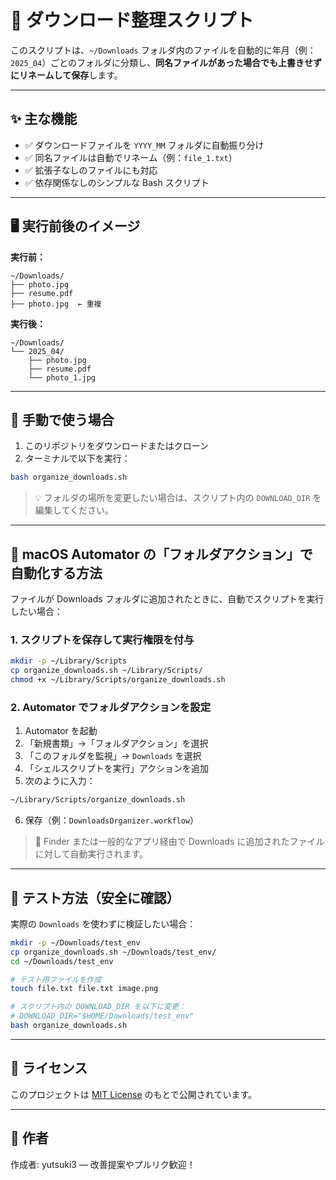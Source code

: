 # 📁 ダウンロード整理スクリプト

このスクリプトは、`~/Downloads` フォルダ内のファイルを自動的に年月（例：`2025_04`）ごとのフォルダに分類し、**同名ファイルがあった場合でも上書きせずにリネームして保存**します。

---

## ✨ 主な機能

- ✅ ダウンロードファイルを `YYYY_MM` フォルダに自動振り分け
- ✅ 同名ファイルは自動でリネーム（例：`file_1.txt`）
- ✅ 拡張子なしのファイルにも対応
- ✅ 依存関係なしのシンプルな Bash スクリプト

---

## 🖥️ 実行前後のイメージ

**実行前：**

```
~/Downloads/
├── photo.jpg
├── resume.pdf
├── photo.jpg  ← 重複
```

**実行後：**

```
~/Downloads/
└── 2025_04/
    ├── photo.jpg
    ├── resume.pdf
    └── photo_1.jpg
```

---

## 🔧 手動で使う場合

1. このリポジトリをダウンロードまたはクローン
2. ターミナルで以下を実行：

```bash
bash organize_downloads.sh
```

> 💡 フォルダの場所を変更したい場合は、スクリプト内の `DOWNLOAD_DIR` を編集してください。

---

## 🤖 macOS Automator の「フォルダアクション」で自動化する方法

ファイルが Downloads フォルダに追加されたときに、自動でスクリプトを実行したい場合：

### 1. スクリプトを保存して実行権限を付与

```bash
mkdir -p ~/Library/Scripts
cp organize_downloads.sh ~/Library/Scripts/
chmod +x ~/Library/Scripts/organize_downloads.sh
```

### 2. Automator でフォルダアクションを設定

1. Automator を起動
2. 「新規書類」→「フォルダアクション」を選択
3. 「このフォルダを監視」→ `Downloads` を選択
4. 「シェルスクリプトを実行」アクションを追加
5. 次のように入力：

```bash
~/Library/Scripts/organize_downloads.sh
```

6. 保存（例：`DownloadsOrganizer.workflow`）

> 📌 Finder または一般的なアプリ経由で Downloads に追加されたファイルに対して自動実行されます。

---

## 🧪 テスト方法（安全に確認）

実際の `Downloads` を使わずに検証したい場合：

```bash
mkdir -p ~/Downloads/test_env
cp organize_downloads.sh ~/Downloads/test_env/
cd ~/Downloads/test_env

# テスト用ファイルを作成
touch file.txt file.txt image.png

# スクリプト内の DOWNLOAD_DIR を以下に変更：
# DOWNLOAD_DIR="$HOME/Downloads/test_env"
bash organize_downloads.sh
```

---

## 📄 ライセンス

このプロジェクトは [MIT License](LICENSE) のもとで公開されています。

---

## 🙋 作者

作成者: yutsuki3 — 改善提案やプルリク歓迎！
